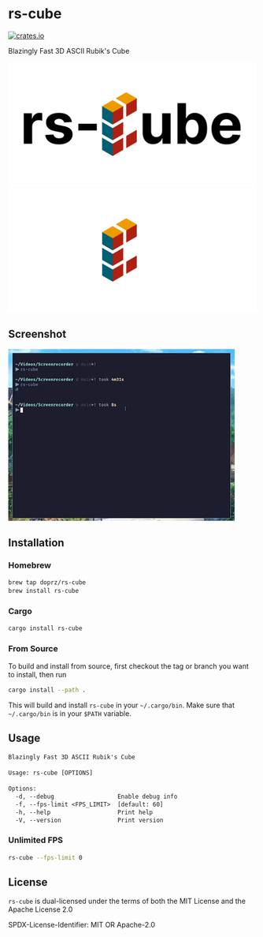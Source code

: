 # rs-cube

[![crates.io](https://img.shields.io/crates/v/rs-cube)](https://crates.io/crates/rs-cube)

Blazingly Fast 3D ASCII Rubik's Cube

![rs-cube Logo Light](images/rs-cube_light.png#gh-light-mode-only)
![rs-cube Logo Dark](images/rs-cube_dark.png#gh-dark-mode-only)

## Screenshot

![cube](images/cube.gif)

## Installation

### Homebrew

```sh
brew tap doprz/rs-cube
brew install rs-cube
```

### Cargo

```sh
cargo install rs-cube
```

### From Source

To build and install from source, first checkout the tag or branch you want to install, then run
```sh
cargo install --path .
```
This will build and install `rs-cube` in your `~/.cargo/bin`. Make sure that `~/.cargo/bin` is in your `$PATH` variable.

## Usage

```
Blazingly Fast 3D ASCII Rubik's Cube

Usage: rs-cube [OPTIONS]

Options:
  -d, --debug                  Enable debug info
  -f, --fps-limit <FPS_LIMIT>  [default: 60]
  -h, --help                   Print help
  -V, --version                Print version
```

### Unlimited FPS

```sh
rs-cube --fps-limit 0
```

## License

`rs-cube` is dual-licensed under the terms of both the MIT License and the Apache License 2.0

SPDX-License-Identifier: MIT OR Apache-2.0

